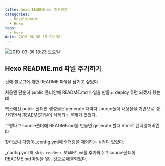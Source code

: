 ```yaml
---
title: hexo README.md 추가하기
categories:
  - Development
  - Hexo
tags:
  - hexo
date: 2019-06-30 19:29:38
---
```



![2019-03-30 18:23 토요일](/image/saturdayAfternoon.JPG)

## Hexo README.md 파일 추가하기

깃에 블로그에 대한 README 파일을 남기고 싶었다.

처음엔 단순히 public 폴더안에 README.md 파일을 만들고 deploy 하면 되겠지 했는데

핵소에선 public 폴더안 생성물은 generate 때마다 source폴더 내용물을 기반으로 갱신되면서 README파일이 삭제되는 문제가 있었다.

그렇다고 source폴더에 README.md를 만들면 generate 할때 html로 렌더링해버린다.


찾아보니 다행이 _config.yml에 랜더링을 제외하는 설정이 있었다.

_config.yml 에 `skip_render: README.md`를 추가해주고 source폴더에 README.md 파일을 넣는것으로 해결되었다.
